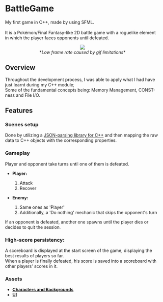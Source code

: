 # BattleGame

My first game in C++, made by using SFML.<br><br>
It is a Pokémon/Final Fantasy-like 2D battle game with a roguelike element in which the player faces opponents until defeated.

<p align="center">
  <img src="Media/demo.gif"><br/>
  *<i>Low frame rate caused by gif limitations</i>*
</p>

## Overview

Throughout the development process, I was able to apply what I had have just learnt during my C++ module;<br>
Some of the fundamental concepts being: Memory Management, CONST-ness and File I/O.

## Features

### Scenes setup

Done by utilizing a [JSON-parsing library for C++](https://github.com/nlohmann/json) and then mapping the raw data to C++ objects with the corresponding properties.

### Gameplay

Player and opponent take turns until one of them is defeated.

- **Player:**
  1. Attack
  2. Recover
 
- **Enemy:**
  1. Same ones as 'Player'
  2. Additionally, a 'Do nothing' mechanic that skips the opponent's turn

If an opponent is defeated, another one spawns until the player dies or decides to quit the session.

### High-score persistency:

A scoreboard is displayed at the start screen of the game, displaying the best results of players so far.<br>
When a player is finally defeated, his score is saved into a scoreboard with other players' scores in it.


### Assets
- **[Characters and Backgrounds](https://craftpix.net/?utm_campaign=Website&utm_source=itch.io&utm_medium=public)**
- **[UI](https://franuka.itch.io/rpg-ui-pack-demo)**
